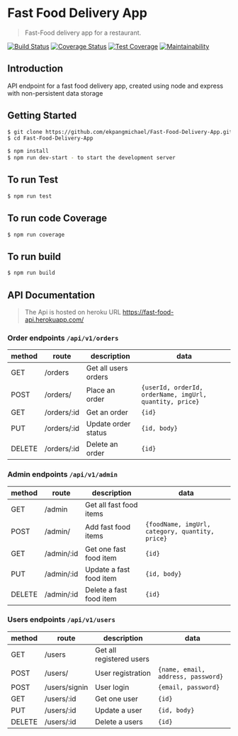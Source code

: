 # Fast Food Delivery App
> Fast-Food delivery app for a restaurant.

[![Build Status](https://travis-ci.org/ekpangmichael/Fast-Food-Delivery-App.svg?branch=develop)](https://travis-ci.org/ekpangmichael/Fast-Food-Delivery-App)
[![Coverage Status](https://coveralls.io/repos/github/ekpangmichael/Fast-Food-Delivery-App/badge.png?branch=develop)](https://coveralls.io/github/ekpangmichael/Fast-Food-Delivery-App?branch=develop) [![Test Coverage](https://api.codeclimate.com/v1/badges/f146d9a754eb2083cabc/test_coverage)](https://codeclimate.com/github/ekpangmichael/Fast-Food-Delivery-App/test_coverage)
[![Maintainability](https://api.codeclimate.com/v1/badges/f146d9a754eb2083cabc/maintainability)](https://codeclimate.com/github/ekpangmichael/Fast-Food-Delivery-App/maintainability)

## Introduction
API endpoint for a fast food delivery app, created using node and express with non-persistent data storage


## Getting Started

```bash
$ git clone https://github.com/ekpangmichael/Fast-Food-Delivery-App.git
$ cd Fast-Food-Delivery-App

$ npm install
$ npm run dev-start - to start the development server
```

## To run Test

```bash
$ npm run test
```

## To run code Coverage

```bash
$ npm run coverage
```
## To run build

```bash
$ npm run build
```

## API Documentation
> The Api is hosted on heroku URL https://fast-food-api.herokuapp.com/

### Order endpoints `/api/v1/orders`

| method | route            | description          | data                                                    |
| ------ | ---------------- | -------------------- | --------------------------------------------------------|
| GET    | /orders          | Get all users orders |                                                         |
| POST   | /orders/         | Place an order       | `{userId, orderId, orderName, imgUrl, quantity, price}` |
| GET    | /orders/:id      | Get an order         | `{id}`                                                  |
| PUT    | /orders/:id      | Update order status  | `{id, body}`                                            |
| DELETE | /orders/:id      | Delete an order      | `{id}`                                                  |
 

### Admin endpoints `/api/v1/admin`

| method | route           | description            | data                                                    |
| ------ | ----------------|------------------------| --------------------------------------------------------|
| GET    | /admin          | Get all fast food items|                                                         |
| POST   | /admin/         | Add fast food items    | `{foodName, imgUrl, category, quantity, price}`         |
| GET    | /admin/:id      | Get one fast food item | `{id}`                                                  |
| PUT    | /admin/:id      | Update a fast food item| `{id, body}`                                            |
| DELETE | /admin/:id      | Delete a fast food item| `{id}`                                                  |

    
### Users endpoints `/api/v1/users`

| method | route           | description               | data                                                  |
| ------ | ----------------|-------------------------- | ------------------------------------------------------|
| GET    | /users          | Get all registered users  |                                                       |
| POST   | /users/         | User registration         | `{name, email, address, password}`    |
| POST   | /users/signin   | User login                | `{email, password}`                           |
| GET    | /users/:id      | Get one user              | `{id}`                                                |
| PUT    | /users/:id      | Update a user             | `{id, body}`                                          |
| DELETE | /users/:id      | Delete a users            | `{id}`                                                |
